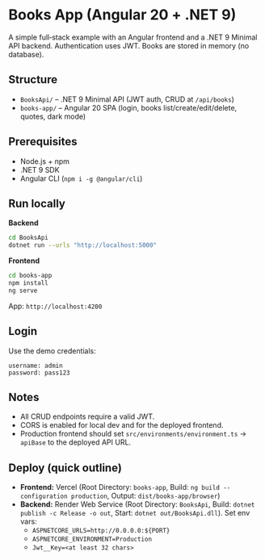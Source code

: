 # Books App (Angular 20 + .NET 9)

A simple full‑stack example with an Angular frontend and a .NET 9 Minimal API backend. Authentication uses JWT. Books are stored in memory (no database).

## Structure
- `BooksApi/` – .NET 9 Minimal API (JWT auth, CRUD at `/api/books`)
- `books-app/` – Angular 20 SPA (login, books list/create/edit/delete, quotes, dark mode)

## Prerequisites
- Node.js + npm
- .NET 9 SDK
- Angular CLI (`npm i -g @angular/cli`)

## Run locally
**Backend**
```bash
cd BooksApi
dotnet run --urls "http://localhost:5000"
```

**Frontend**
```bash
cd books-app
npm install
ng serve
```
App: `http://localhost:4200`

## Login
Use the demo credentials:
```
username: admin
password: pass123
```

## Notes
- All CRUD endpoints require a valid JWT.
- CORS is enabled for local dev and for the deployed frontend.
- Production frontend should set `src/environments/environment.ts` → `apiBase` to the deployed API URL.

## Deploy (quick outline)
- **Frontend:** Vercel (Root Directory: `books-app`, Build: `ng build --configuration production`, Output: `dist/books-app/browser`)
- **Backend:** Render Web Service (Root Directory: `BooksApi`, Build: `dotnet publish -c Release -o out`, Start: `dotnet out/BooksApi.dll`). Set env vars:
  - `ASPNETCORE_URLS=http://0.0.0.0:${PORT}`
  - `ASPNETCORE_ENVIRONMENT=Production`
  - `Jwt__Key=<at least 32 chars>`
